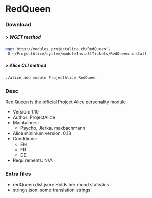 # RedQueen

### Download

##### > WGET method
```bash
wget http://modules.projectalice.ch/RedQueen \
-O ~/ProjectAlice/system/moduleInstallTickets/RedQueen.install
```

##### > Alice CLI method
```bash
./alice add module ProjectAlice RedQueen
```

### Desc
Red Queen is the official Project Alice personality module

- Version: 1.10
- Author: ProjectAlice
- Maintainers:
  - Psycho, Jierka, maxbachmann
- Alice minimum version: 0.13
- Conditions:
  - EN
  - FR
  - DE
- Requirements: N/A

### Extra files

- redQueen.dist.json: Holds her mood statistics
- strings.json: some translation strings
